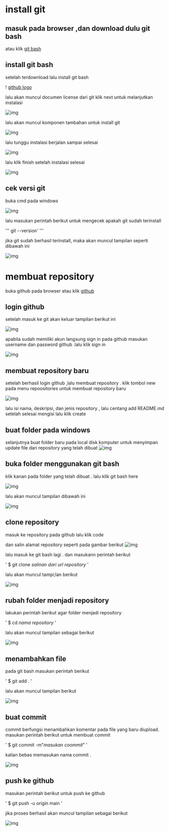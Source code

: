 # install git 
## masuk pada browser ,dan download dulu git bash
atau klik [git bash](git-scm.com)

## install git bash 
setelah terdownload lalu install git bash

! [github logo](/screenshot/picture2.png)

lalu akan muncul documen license dari git
klik next untuk melanjutkan instalasi

![img](screenshot/picture3.png)

lalu akan muncul komponen tambahan untuk install git

![img](screenshot/picture4.png)


lalu tunggu instalasi berjalan sampai selesai

![img](screenshot/screenshot_188.png)

lalu klik finish setelah instalasi selesai

![img](screenshot/picture6.png)

## cek versi git
buka cmd pada windows

![img](screenshot/picture7)

lalu masukan perintah berikut untuk mengecek apakah git sudah terinstall

'''
git --version'
'''

jika git sudah berhasil terinstall, maka akan muncul tampilan seperti dibawah ini

![img](screenshot/pictures8.png)

# membuat repository

buka github pada browser 
atau klik [github](http://github.com)

## login github
setelah masuk ke git akan keluar tampilan berikut ini

![img](screenshot/picture11.png)

apabila sudah memiliki akun langsung sign in pada github
masukan username dan password github .lalu klik sign in

![img](screenshot/picture12.png)


## membuat repository baru

setelah berhasil login github ,lalu membuat repository .
klik tombol new pada menu repoositories untuk membuat repository baru

![img](screenshot/picture13.png)

lalu isi nama, deskripsi, dan jenis repository , 
lalu centang add README.md
setelah selesai mengisi lalu klik create

## buat folder pada windows

selanjutnya buat folder baru pada local disk komputer untuk menyimpan update file dari repository yang telah dibuat
![img](screenshot/picture1.png)

## buka folder menggunakan git bash

klik kanan pada folder yang telah dibuat .
lalu klik git bash here

![img](screenshot/picture9.png)
 
lalu akan muncul tampilan dibawah ini

![img](screenshot/picture10.png)

## clone repository 

masuk ke repository pada github
lalu klik code

dan salin alamat repository seperti pada gambar berikut
![img](screenshot/picture14.png)

lalu masuk ke git bash lagi .
dan masukann perintah berikut

'
$ git clone *salinan dari url repository*
'

lalu akan muncul tampi;lan berikut

![img](screenshot/picture15.png)

## rubah folder menjadi repository

lakukan perintah berikut agar folder menjadi repository

'
$ cd *nama repository*
'

lalu akan muncul tampilan sebagai berikut

![img](screenshot/picture16.png)

## menambahkan file

pada git bash masukan perintah berikut

'
$ git add .
'

lalu akan muncul tampilan berikut

![img](screenchot/picture20.png)

## buat commit

commit berfungsi menambahkan komentar pada file yang baru diupload.
masukan perintah berikut untuk membuat commit

'
$ git commit -m"*masukan coommit*"
'

kalian bebas memasukan nama commit .

![img](screenshot/picture21.png)

## push ke github

masukan perintah berikut untuk push ke github

'
$ git push -u origin main
'

jika proses berhasil akan muncul tampilan sebagai berikut

![img](screenshot/picture22.png)